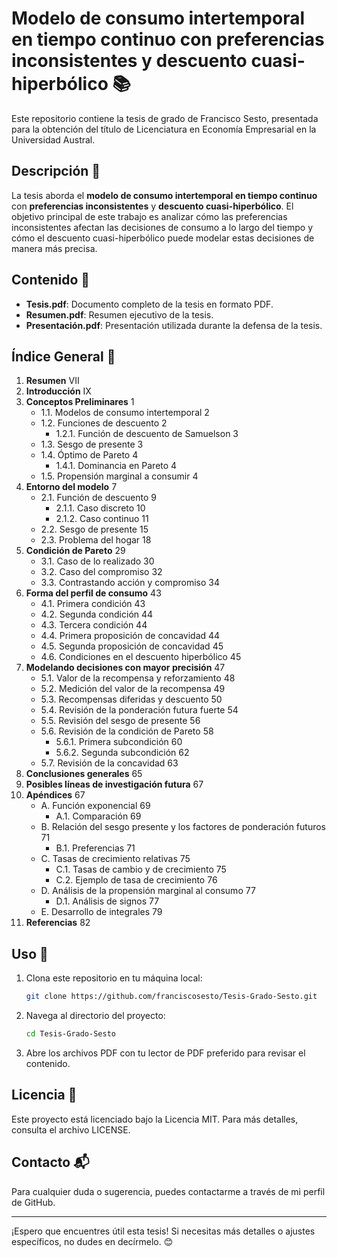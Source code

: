 # Modelo de consumo intertemporal en tiempo continuo con preferencias inconsistentes y descuento cuasi-hiperbólico 📚

Este repositorio contiene la tesis de grado de Francisco Sesto, presentada para la obtención del título de Licenciatura en Economía Empresarial en la Universidad Austral.

## Descripción 📝

La tesis aborda el **modelo de consumo intertemporal en tiempo continuo** con **preferencias inconsistentes** y **descuento cuasi-hiperbólico**. El objetivo principal de este trabajo es analizar cómo las preferencias inconsistentes afectan las decisiones de consumo a lo largo del tiempo y cómo el descuento cuasi-hiperbólico puede modelar estas decisiones de manera más precisa.

## Contenido 📂

- **Tesis.pdf**: Documento completo de la tesis en formato PDF.
- **Resumen.pdf**: Resumen ejecutivo de la tesis.
- **Presentación.pdf**: Presentación utilizada durante la defensa de la tesis.

## Índice General 📑

1. **Resumen** VII
2. **Introducción** IX
3. **Conceptos Preliminares** 1
    - 1.1. Modelos de consumo intertemporal 2
    - 1.2. Funciones de descuento 2
        - 1.2.1. Función de descuento de Samuelson 3
    - 1.3. Sesgo de presente 3
    - 1.4. Óptimo de Pareto 4
        - 1.4.1. Dominancia en Pareto 4
    - 1.5. Propensión marginal a consumir 4
4. **Entorno del modelo** 7
    - 2.1. Función de descuento 9
        - 2.1.1. Caso discreto 10
        - 2.1.2. Caso continuo 11
    - 2.2. Sesgo de presente 15
    - 2.3. Problema del hogar 18
5. **Condición de Pareto** 29
    - 3.1. Caso de lo realizado 30
    - 3.2. Caso del compromiso 32
    - 3.3. Contrastando acción y compromiso 34
6. **Forma del perfil de consumo** 43
    - 4.1. Primera condición 43
    - 4.2. Segunda condición 44
    - 4.3. Tercera condición 44
    - 4.4. Primera proposición de concavidad 44
    - 4.5. Segunda proposición de concavidad 45
    - 4.6. Condiciones en el descuento hiperbólico 45
7. **Modelando decisiones con mayor precisión** 47
    - 5.1. Valor de la recompensa y reforzamiento 48
    - 5.2. Medición del valor de la recompensa 49
    - 5.3. Recompensas diferidas y descuento 50
    - 5.4. Revisión de la ponderación futura fuerte 54
    - 5.5. Revisión del sesgo de presente 56
    - 5.6. Revisión de la condición de Pareto 58
        - 5.6.1. Primera subcondición 60
        - 5.6.2. Segunda subcondición 62
    - 5.7. Revisión de la concavidad 63
8. **Conclusiones generales** 65
9. **Posibles líneas de investigación futura** 67
10. **Apéndices** 67
    - A. Función exponencial 69
        - A.1. Comparación 69
    - B. Relación del sesgo presente y los factores de ponderación futuros 71
        - B.1. Preferencias 71
    - C. Tasas de crecimiento relativas 75
        - C.1. Tasas de cambio y de crecimiento 75
        - C.2. Ejemplo de tasa de crecimiento 76
    - D. Análisis de la propensión marginal al consumo 77
        - D.1. Análisis de signos 77
    - E. Desarrollo de integrales 79
11. **Referencias** 82

## Uso 🚀

1. Clona este repositorio en tu máquina local:
    ```bash
    git clone https://github.com/franciscosesto/Tesis-Grado-Sesto.git
    ```
2. Navega al directorio del proyecto:
    ```bash
    cd Tesis-Grado-Sesto
    ```
3. Abre los archivos PDF con tu lector de PDF preferido para revisar el contenido.

## Licencia 📄

Este proyecto está licenciado bajo la Licencia MIT. Para más detalles, consulta el archivo LICENSE.

## Contacto 📬

Para cualquier duda o sugerencia, puedes contactarme a través de mi perfil de GitHub.

---

¡Espero que encuentres útil esta tesis! Si necesitas más detalles o ajustes específicos, no dudes en decírmelo. 😊
